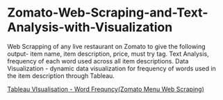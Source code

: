 # Zomato-Web-Scraping-and-Text-Analysis-with-Visualization

Web Scrapping of any live restaurant on Zomato to give the following output- item name, item description, price, must try tag. Text Analysis, frequency of each word used across all item descriptions. Data Visualization - dynamic data visualization for frequency of words used in the item description through Tableau.


[Tableau VIsualisation - Word Frequncy(Zomato Menu Web Scraping)](https://public.tableau.com/app/profile/rishabh.parmar3784/viz/WordFrequncyZomatoMenuWebScraping/WordFrequency)
